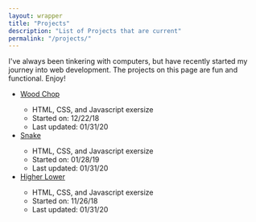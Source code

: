 ```yaml
---
layout: wrapper
title: "Projects"
description: "List of Projects that are current"
permalink: "/projects/"
---
```


<div class="section">
	<p>I've always been tinkering with computers, but have recently started my journey into web development. The projects on this page are fun and functional. Enjoy!</p>
</div>

  <div class="section">
      <ul>
        <li><a href="{{ page.url }}woodchop">Wood Chop</a></li>
        <ul class = "projectNotes">
          <li>HTML, CSS, and Javascript exersize</li>
          <li>Started on: 12/22/18</li>
          <li>Last updated: 01/31/20</li>
        </ul>
        <li><a href="{{ page.url }}snake">Snake</a></li>
        <ul class = "projectNotes">
          <li>HTML, CSS, and Javascript exersize</li>
          <li>Started on: 01/28/19</li>
          <li>Last updated: 01/31/20</li>
        </ul>
        <li><a href="{{ page.url }}higherlower">Higher Lower</a></li>
        <ul class = "projectNotes">
          <li>HTML, CSS, and Javascript exersize</li>
          <li>Started on: 11/26/18</li>
          <li>Last updated: 01/31/20</li>

